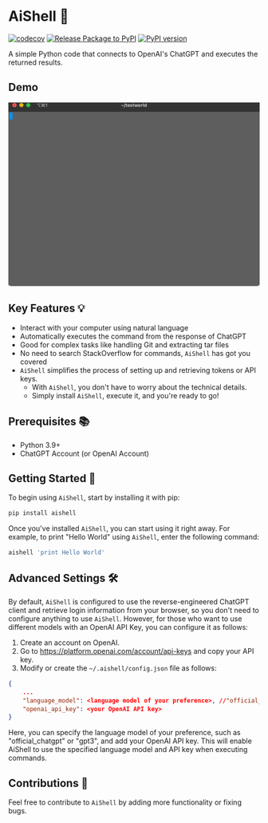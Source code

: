 # AiShell 🤖

[![codecov](https://codecov.io/gh/code-yeongyu/AiShell/branch/master/graph/badge.svg?token=MR72XGUQWJ)](https://codecov.io/gh/code-yeongyu/AiShell)
[![Release Package to PyPI](https://github.com/code-yeongyu/AiShell/actions/workflows/release.yml/badge.svg)](https://github.com/code-yeongyu/AiShell/actions/workflows/release.yml)
[![PyPI version](https://badge.fury.io/py/aishell.svg)](https://badge.fury.io/py/aishell)

A simple Python code that connects to OpenAI's ChatGPT and executes the returned results.

## Demo

![Demo](https://raw.githubusercontent.com/code-yeongyu/AiShell/master/images/example.gif)

## Key Features 💡

- Interact with your computer using natural language
- Automatically executes the command from the response of ChatGPT
- Good for complex tasks like handling Git and extracting tar files
- No need to search StackOverflow for commands, `AiShell` has got you covered
- `AiShell` simplifies the process of setting up and retrieving tokens or API keys.
  - With `AiShell`, you don't have to worry about the technical details.
  - Simply install `AiShell`, execute it, and you're ready to go!

## Prerequisites 📚

- Python 3.9+
- ChatGPT Account (or OpenAI Account)

## Getting Started 🚀

To begin using `AiShell`, start by installing it with pip:

```sh
pip install aishell
```

Once you've installed `AiShell`, you can start using it right away.
For example, to print "Hello World" using `AiShell`, enter the following command:

```sh
aishell 'print Hello World'
```

## Advanced Settings 🛠

By default, `AiShell` is configured to use the reverse-engineered ChatGPT client and retrieve login information from your browser, so you don't need to configure anything to use `AiShell`. However, for those who want to use different models with an OpenAI API Key, you can configure it as follows:

1. Create an account on OpenAI.
1. Go to <https://platform.openai.com/account/api-keys> and copy your API key.
1. Modify or create the `~/.aishell/config.json` file as follows:

  ```json
  {
      ...
      "language_model": <language model of your preference>, //"official_chatgpt" or "gpt3"
      "openai_api_key": <your OpenAI API key>
  }
  ```

Here, you can specify the language model of your preference, such as "official_chatgpt" or "gpt3", and add your OpenAI API key. This will enable AiShell to use the specified language model and API key when executing commands.

## Contributions 💬

Feel free to contribute to `AiShell` by adding more functionality or fixing bugs.
